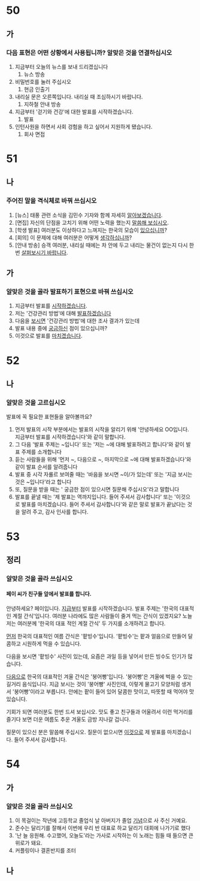 # 50
## 가
### 다음 표현은 어떤 상황에서 사용됩니까? 알맞은 것을 연결하십시오
1. 지금부터 오늘의 뉴스를 보내 드리겠십니다
	1. 뉴스 방송
2. 비밀번호를 눌러 주십시오
	1. 현금 인출기
3. 내리실 문은 오른쪽입니다. 내리실 때 조심하시기 바랍니다.
	1. 지하철 안내 방송
4. 지금부터 '걷기와 건강'에 대한 발표를 시작하겠습니다.
	1. 발표
5. 인턴사원을 하면서 사회 겅험을 하고 싶어서 지원하게 됐습니다.
	1. 회사 면접
# 51
## 나
### 주어진 말을 격식체로 바꿔 쓰십시오
1. [뉴스] 태풍 관련 소식을 김민수 기자와 함께 자세히 <u>알아보겠습니다</u>.
2. [면집] 자신의 단점을 고치기 위해 어떤 노력을 했는지 <u>말씀해 보십시오</u>.
3. [학생 발표] 여러분도 이상하다고 느껴지는 한국의 모습이 <u>있으십니까</u>?
4. [회의] 이 문제에 대해 여러분은 어떻게 <u>생각하십니까</u>?
5. [안내 방송] 승객 여러분, 내리실 때에는 차 안에 두고 내리는 물건이 없는지 다시 한 번 <u>살펴보시기 바랍니다</u>.
## 가
### 알맞은 것을 골라 발표하기 표현으로 바꿔 쓰십시오

1. 지금부터 발표를 <u>시작하겠습니다</u>.
2. 저는 '건강관리 방법'에 대해 <u>발표하겠습니다</u>
3. 다음을 <u>보시면</u> '건강관리 방법'에 대한 조사 결과가 있는데
4. 발표 내용 중에 <u>궁금하신</u> 점이 있으십니까?
5. 이것으로 발표를 <u>마치겠습니다</u>.
# 52
## 나
### 알맞은 것을 고르십시오
발표에 꼭 필요한 표현들을 알아볼까요?
1. 먼저 발표의 시작 부분에서는 발표의 시작을 알리기 위해 '안녕하세요 OO입니다. 지금부터 발표를 시작하겠습니다'와 같이 말합니다.
2. 그 다음 '발표 주제는 ~입니다' 또는 '저는 ~에 대해 발표하려고 합니다'와 같이 발표 주제를 소개합니다
3. 듣는 사람들을 위해 '먼저 ~, 다음으로 ~, 마지막으로 ~에 대해 발표하겠습니다'와 같이 발표 순서를 알려줍니다
4. 발표 중 시각 자룔르 보여줄 때는 '바음을 보시면 ~이/가 있는데' 또는 '지금 보시는 것은 ~입니다'라고 합니다
5. 또, 질문을 받을 때는 ' 궁금한 점이 있으시면 질문해 주십시오'라고 말합니다
6. 발표를 끝낼 때는 '제 발표는 역까지입니다. 들어 주셔서 감사합니다' 또는 '이것으로 발표를 마치겠습니다. 들어 주셔서 감사합니다'와 같은 말로 발표가 끝났다는 것을 알려 주고, 감사 인사를 합니다.
# 53
## 정리
### 알맞은 것을 골라 쓰십시오
#### 페이 씨가 친구들 앞에서 발표를 합니다.
안녕하세요? 페이입니다. <u>지급부터</u> 발표를 시작하겠습니다. 발표 주제는 '한국의 대표적인 계절 간식'입니다. 여러분 나라에도 많은 사람들이 줄겨 먹는 간식이 있겠지요? 노늘 저는 여러분께 '한국의 대표 적인 계절 간식' 두 가지를 소개하려고 합니다.

<u>먼저</u> 한국의 대표적인 여름 간식은 '팥빙수'입니다. '팥빙수'는 팥과 얼음으로 만들어 달콤하고 시원하게 먹을 수 있습니다.

다음을 보시면 '팥빙수' 사진이 있는데, 요즘은 과일 등을 넣어서 만든 빙수도 인기가 많습니다.

<u>다음으로</u> 한국의 대표적인 겨울 간식은 '붕어빵'입니다. '붕어빵'은 겨울에 벅을 수 있는 길거리 음식입니다. 지금 보시는 것이 '붕어빵' 사진인데, 이렇게 물고기 모양처럼 생겨서 '붕어빵'이라고 부릅니다. 안에는 팥이 들어 있어 달콤한 맛이고, 따뜻할 때 먹어야 맛있습니다.

기회가 되면 여러분도 한번 드셔 보십시오. 맛도 좋고 친구들과 어울려서 이런 먹거리를 즐기다 보면 더운 여름도 추운 겨울도 금방 지나갈 겁니다.

질문이 있으신 분은 말씀해 주십시오. 질문이 없으시면 <u>이것으로</u> 제 발표를 마치겠습니다. 들어 주셔서 감사합니다.
# 54
## 가
### 알맞은 것을 골라 쓰십시오
1. 이 목걸이는 작년에 고등학교 졸업식 날 아버지가 졸업 <u>기념</u>으로 사 주신 거예요.
2. 준수는 달리기를 잘해서 이번에 우리 반 대표로 하교 달리기 대회에 나가기로 했다
3. '난 늘 응원해. 수고했어, 오늘도'라는 가사로 시작하는 이 노래는 힘들 때 들으면 큰 위로가 돼요.
4. 커플링이나 결혼반지를 조터
## 나